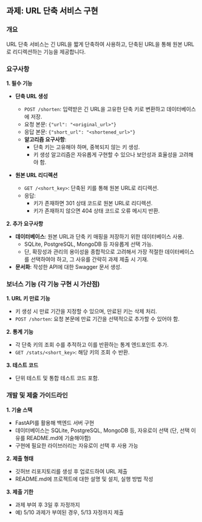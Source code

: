 ## 과제: URL 단축 서비스 구현

### 개요
URL 단축 서비스는 긴 URL을 짧게 단축하여 사용하고, 단축된 URL을 통해 원본 URL로 리디렉션하는 기능을 제공합니다.

### 요구사항
**1. 필수 기능**
- **단축 URL 생성**
  - `POST /shorten`: 입력받은 긴 URL을 고유한 단축 키로 변환하고 데이터베이스에 저장.
  - 요청 본문: `{"url": "<original_url>"}`
  - 응답 본문: `{"short_url": "<shortened_url>"}`
  - **알고리즘 요구사항**:
    - 단축 키는 고유해야 하며, 중복되지 않는 키 생성.
    - 키 생성 알고리즘은 자유롭게 구현할 수 있으나 보안성과 효율성을 고려해야 함.
  
- **원본 URL 리디렉션**
  - `GET /<short_key>`: 단축된 키를 통해 원본 URL로 리디렉션.
  - 응답:
    - 키가 존재하면 301 상태 코드로 원본 URL로 리디렉션.
    - 키가 존재하지 않으면 404 상태 코드로 오류 메시지 반환.

**2. 추가 요구사항**
- **데이터베이스**: 원본 URL과 단축 키 매핑을 저장하기 위한 데이터베이스 사용.
  - SQLite, PostgreSQL, MongoDB 등 자유롭게 선택 가능.
  - 단, 확장성과 관리의 용이성을 종합적으로 고려해서 가장 적절한 데이터베이스를 선택하여야 하고, 그 사유를 간략히 과제 제출 시 기재.
- **문서화**: 작성한 API에 대한 Swagger 문서 생성.

### 보너스 기능 (각 기능 구현 시 가산점)
**1. URL 키 만료 기능**
- 키 생성 시 만료 기간을 지정할 수 있으며, 만료된 키는 삭제 처리.
- `POST /shorten`: 요청 본문에 만료 기간을 선택적으로 추가할 수 있어야 함.

**2. 통계 기능**
- 각 단축 키의 조회 수를 추적하고 이를 반환하는 통계 엔드포인트 추가.
- `GET /stats/<short_key>`: 해당 키의 조회 수 반환.

**3. 테스트 코드**
- 단위 테스트 및 통합 테스트 코드 포함.

### 개발 및 제출 가이드라인
**1. 기술 스택**
- FastAPI를 활용해 백엔드 서버 구현
- 데이터베이스는 SQLite, PostgreSQL, MongoDB 등, 자유로이 선택 (단, 선택 이유를 README.md에 기술해야함)
- 구현에 필요한 라이브러리는 자유로이 선택 후 사용 가능
  

**2. 제출 형태**
- 깃허브 리포지토리를 생성 후 업로드하여 URL 제출
- README.md에 프로젝트에 대한 설명 및 설치, 실행 방법 작성

**3. 제출 기한**
- 과제 부여 후 3일 후 자정까지
- 예) 5/10 과제가 부여된 경우, 5/13 자정까지 제출


